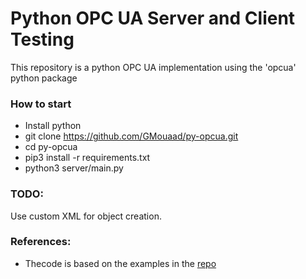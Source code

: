 # Python OPC UA Server and Client Testing
This repository is a python OPC UA implementation using the 'opcua' python package

### How to start
 - Install python
 - git clone https://github.com/GMouaad/py-opcua.git
 - cd py-opcua
 - pip3 install -r requirements.txt
 - python3 server/main.py 

### TODO:
Use custom XML for object creation.

### References:
 - Thecode is based on the examples in the [repo](https://github.com/FreeOpcUa/python-opcua/tree/master/examples)